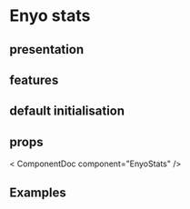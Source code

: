 # Enyo stats

## presentation


## features

## default initialisation


## props

< ComponentDoc component="EnyoStats" />


## Examples

